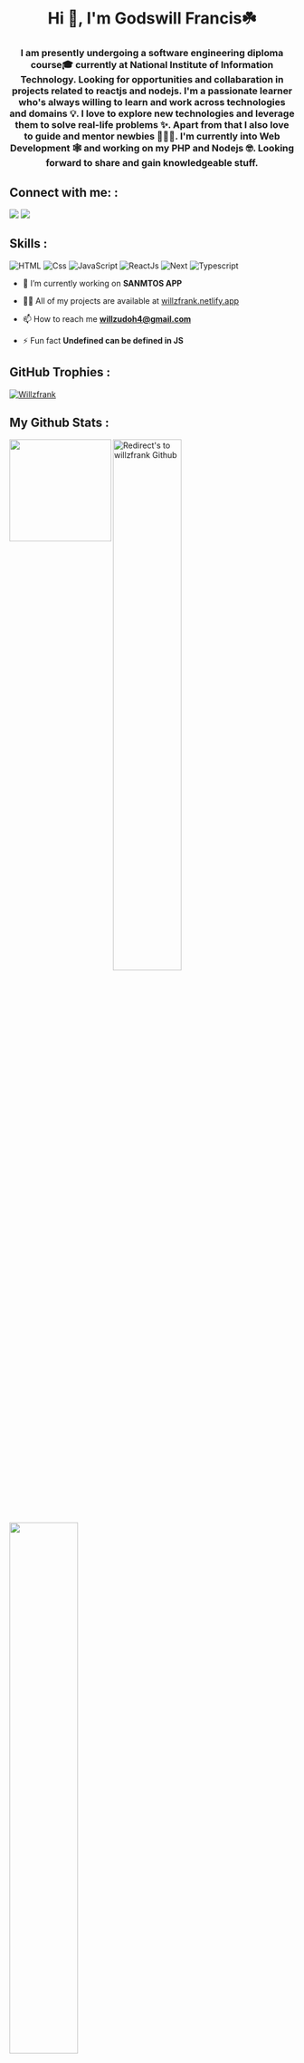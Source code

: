 <h1 align="center">Hi 👋, I'm Godswill Francis☘️</h1>
<h3 align="center">I am presently undergoing a software engineering diploma course🎓 currently at National Institute of Information Technology. Looking for opportunities and collabaration in projects related to reactjs and nodejs. I'm a passionate learner who's always willing to learn and work across technologies and domains 💡. I love to explore new technologies and leverage them to solve real-life problems ✨. Apart from that I also love to guide and mentor newbies 👨🏻‍💻. I'm currently into Web Development 🕸️ and working on my PHP and Nodejs 🤓. Looking forward to share and gain knowledgeable stuff.</h3>

## **Connect with me: :**
<p align="left">
 <a href="https://www.linkedin.com/in/godswill-udoh-653669b7/" target="_blank" rel="noreferrer"><img src="https://img.shields.io/badge/linkedin-%230077B5.svg?style=for-the-badge&logo=linkedin&logoColor=white"/></a> 
 <a href="https://twitter.com/willsfranktweet" target="_blank" rel="noreferrer"><img src="https://img.shields.io/badge/Twitter-%231DA1F2.svg?style=for-the-badge&logo=Twitter&logoColor=white"/></a>
</p>

## **Skills :**

<p align="left">
<img src="https://img.shields.io/badge/html5-%23E34F26.svg?style=for-the-badge&logo=html5&logoColor=white" alt="HTML" />
<img src="https://img.shields.io/badge/css3-%231572B6.svg?style=for-the-badge&logo=css3&logoColor=white" alt="Css" />
<img src="https://img.shields.io/badge/javascript-%23323330.svg?style=for-the-badge&logo=javascript&logoColor=%23F7DF1E" alt="JavaScript" />
<img src="https://img.shields.io/badge/react-%2320232a.svg?style=for-the-badge&logo=react&logoColor=%2361DAFB" alt="ReactJs"/>
<img src="https://img.shields.io/badge/Next-black?style=for-the-badge&logo=next.js&logoColor=white" alt="Next" />
<img src="https://img.shields.io/badge/typescript-%23007ACC.svg?style=for-the-badge&logo=typescript&logoColor=white" alt="Typescript" />
</p>

- 🔭 I’m currently working on **SANMTOS APP**

- 👨‍💻 All of my projects are available at [willzfrank.netlify.app](willzfrank.netlify.app)

- 📫 How to reach me **willzudoh4@gmail.com**

- ⚡ Fun fact **Undefined can be defined in JS**



## **GitHub Trophies :**

<p align="centre">
<a href="https://github.com/Willzfrank"><img src="https://github-profile-trophy.vercel.app/?username=Willzfrank&rank=S,A,AA,AAA,SECRET,B,C&row=1&theme=flat&no-frame=true" alt="Willzfrank"/></a>
</p>

## **My Github Stats :**

<p align="left">
 
<img align="left" height="180em" src="https://github-readme-stats-eight-theta.vercel.app/api/top-langs/?username=willzfrank&layout=compact&langs_count=8"/>

  
<a href="https://github.com/willzfrank">
<img width="49%" title="Redirect's to willzfrank Github" src="https://github-readme-streak-stats.herokuapp.com/?user=willzfrank&theme=light&theme=light-ice&stroke=0000" /></a>
                                                              

 <a href="https://github.com/willzfrank" title="Redirect's to willzfrank's Github">
<img width="49%" src="https://github-readme-stats.vercel.app/api?username=willzfrank&show_icons=true&theme=light&count_private=true&text_color=d3d3d3&icon_color=00E6FE&title_color=#0000" /></a>
</p>
